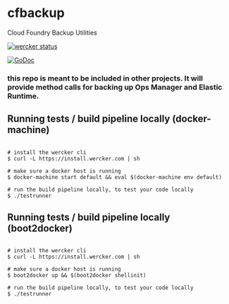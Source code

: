 # cfbackup
Cloud Foundry Backup Utilities

[![wercker status](https://app.wercker.com/status/daa1b586e39ce2801352461ca4a09078/m "wercker status")](https://app.wercker.com/project/bykey/daa1b586e39ce2801352461ca4a09078)

[![GoDoc](http://godoc.org/github.com/pivotalservices/cfbackup?status.png)](http://godoc.org/github.com/pivotalservices/cfbackup)


### this repo is meant to be included in other projects. It will provide method calls for backing up Ops Manager and Elastic Runtime.


## Running tests / build pipeline locally (docker-machine)

```

# install the wercker cli
$ curl -L https://install.wercker.com | sh

# make sure a docker host is running
$ docker-machine start default && eval $(docker-machine env default)

# run the build pipeline locally, to test your code locally
$ ./testrunner

```

## Running tests / build pipeline locally (boot2docker)

```

# install the wercker cli
$ curl -L https://install.wercker.com | sh

# make sure a docker host is running
$ boot2docker up && $(boot2docker shellinit)

# run the build pipeline locally, to test your code locally
$ ./testrunner

```
